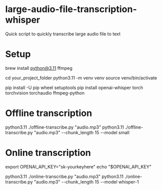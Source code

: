 # large-audio-file-transcription-whisper
Quick script to quickly transcribe large audio file to text

# Setup
brew install python@3.11 ffmpeg

cd your_project_folder
python3.11 -m venv venv
source venv/bin/activate

pip install -U pip wheel setuptools
pip install openai-whisper torch torchvision torchaudio ffmpeg-python

# Offline transcription
python3.11 ./offline-transcribe.py "audio.mp3"
python3.11 ./offline-transcribe.py "audio.mp3" --chunk_length 15 --model small


# Online transcription
export OPENAI_API_KEY="sk-yourkeyhere"
echo "$OPENAI_API_KEY"

python3.11 ./online-transcribe.py "audio.mp3"
python3.11 ./online-transcribe.py "audio.mp3" --chunk_length 15 --model whisper-1
